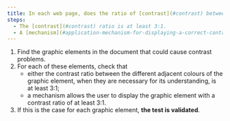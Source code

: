 ```yaml
---
title: In each web page, does the ratio of [contrast](#contrast) between the different [adjacent colours](#adjacent-background-colour-and-adjacent-colour) of a [graphic element](#graphic-element), when they are necessary for its understanding, meet one of these conditions (excluding special cases)?
steps:
  - The [contrast](#contrast) ratio is at least 3:1.
  - A [mechanism](#application-mechanism-for-displaying-a-correct-contrast-ratio) allows a [contrast](#contrast) ratio of at least 3:1.
---
```


1. Find the graphic elements in the document that could cause contrast problems.
2. For each of these elements, check that
   - either the contrast ratio between the different adjacent colours of the graphic element, when they are necessary for its understanding, is at least 3:1;
   - a mechanism allows the user to display the graphic element with a contrast ratio of at least 3:1.
3. If this is the case for each graphic element, **the test is validated**.
